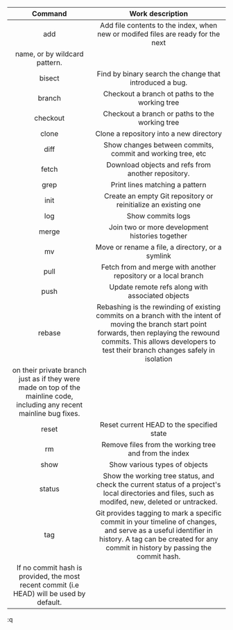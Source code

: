 | Command | Work description |
|:-------:|:----------------:|
| add     | Add file contents to the index, when new or modifed files are ready for the next
name, or by wildcard pattern.|
| bisect  | Find by binary search the change that introduced a bug. |
| branch  | Checkout a branch ot paths to the working tree |
| checkout| Checkout a branch or paths to the working tree |
| clone   | Clone a repository into a new directory |
| diff    | Show changes between commits, commit and working tree, etc |
| fetch   | Download objects and refs from another repository. |
| grep    | Print lines matching a pattern |
| init    | Create an empty Git repository or reinitialize an existing one |
| log     | Show commits logs |
| merge   | Join two or more development histories together |
| mv      | Move or rename a file, a directory, or a symlink |
| pull    | Fetch from and merge with another repository or a local branch |
| push    | Update remote refs along with associated objects |
| rebase  | Rebashing is the rewinding of existing commits on a branch with the intent of moving the branch start point forwards, then replaying the rewound commits. This allows developers to test their branch changes safely in isolation
on their private branch just as if they were made on top of the mainline code, including any recent mainline bug fixes. |
| reset   | Reset current HEAD to the specified state |
| rm      | Remove files from the working tree and from the index |
| show    | Show various types of objects |
| status  | Show the working tree status, and check the current status of a project's local directories and files, such as modifed, new, deleted or untracked. |
| tag     | Git provides tagging to mark a specific commit in your timeline of changes, and serve as a useful identifier in history. A tag can be created for any commit in history by passing the commit hash.
If no commit hash is provided, the most recent commit (i.e HEAD) will be used by default. |
:q

